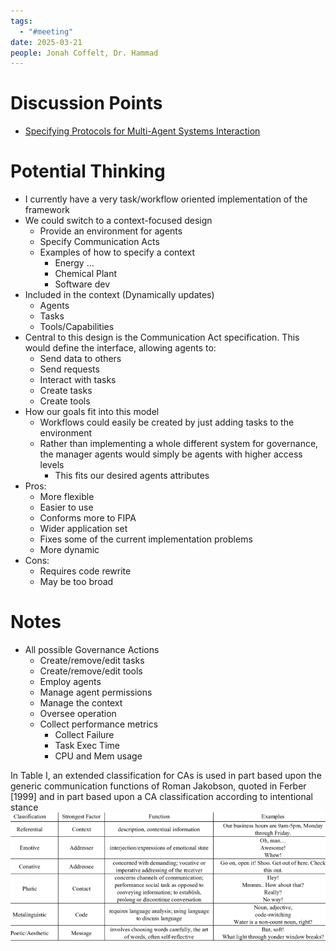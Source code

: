 ```yaml
---
tags:
  - "#meeting"
date: 2025-03-21
people: Jonah Coffelt, Dr. Hammad
---
```

# Discussion Points
- [Specifying Protocols for Multi-Agent Systems Interaction](Specifying%20Protocols%20for%20Multi-Agent%20Systems%20Interaction.md)

# Potential Thinking
- I currently have a very task/workflow oriented implementation of the framework
- We could switch to a context-focused design
	- Provide an environment for agents
	- Specify Communication Acts
	- Examples of how to specify a context
		- Energy ...
		- Chemical Plant
		- Software dev
- Included in the context (Dynamically updates)
	- Agents
	- Tasks
	- Tools/Capabilities
- Central to this design is the Communication Act specification. This would define the interface, allowing agents to:
	- Send data to others
	- Send requests
	- Interact with tasks
	- Create tasks
	- Create tools
- How our goals fit into this model
	- Workflows could easily be created by just adding tasks to the environment
	- Rather than implementing a whole different system for governance, the manager agents would simply be agents with higher access levels
		- This fits our desired agents attributes
- Pros:
	- More flexible
	- Easier to use
	- Conforms more to FIPA
	- Wider application set
	- Fixes some of the current implementation problems
	- More dynamic
- Cons:
	- Requires code rewrite
	- May be too broad

# Notes
- All possible Governance Actions
	- Create/remove/edit tasks
	- Create/remove/edit tools
	- Employ agents
	- Manage agent permissions
	- Manage the context
	- Oversee operation
	- Collect performance metrics
		- Collect Failure
		- Task Exec Time
		- CPU and Mem usage
	

In Table I, an extended classification for CAs is used in part based upon the generic communication functions of Roman Jakobson, quoted in Ferber [1999] and in part based upon a CA classification according to intentional stance
	![](Pasted%20image%2020250321112002.png)
	